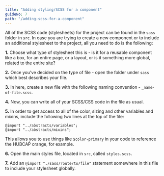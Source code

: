 ```yaml
---
title: "Adding styling/SCSS for a component"
guideNo: 7
path: "/adding-scss-for-a-component"
---
```


All of the SCSS code (stylesheets) for the project can be found in the `sass` folder in `src`. In case you are trying to create a new component or to include an additional stylesheet to the project, all you need to do is the following:

**1.** Choose what type of stylesheet this is - is it for a reusable component like a box, for an entire page, or a layout, or is it something more global, related to the entire site?

**2.** Once you've decided on the type of file - open the folder under `sass` which best describes your file.

**3.** In here, create a new file with the following naming convention - `_name-of-file.scss`.

**4.** Now, you can write all of your SCSS/CSS code in the file as usual.

**5.** In order to get access to all of the color, sizing and other variables and mixins, include the following two lines at the top of the file:

```
@import "../abstracts/variables";
@import "../abstracts/mixins";
```

This allows you to use things like `$color-primary` in your code to reference the HUBCAP orange, for example.

**6.** Open the main styles file, located in `src`, called `styles.scss`.

**7.** Add an `@import "./sass/route/to/file"` statement somewhere in this file to include your stylesheet globally.

